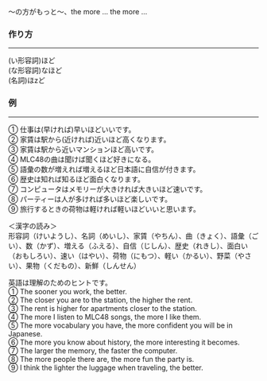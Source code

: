 ～の方がもっと～、the more ... the more ...
### 作り方
***
(い形容詞)ほど  
(な形容詞)なほど  
(名詞)ほzど
### 例
***
① 仕事は(早ければ)早いほどいいです。  
② 家賃は駅から(近ければ)近いほど高くなります。  
③ 家賃は駅から近いマンションほど高いです。  
④ MLC48の曲は聞けば聞くほど好きになる。  
⑤ 語彙の数が増えれば増えるほど日本語に自信が付きます。  
⑥ 歴史は知れば知るほど面白くなります。  
⑦ コンピュータはメモリーが大きければ大きいほど速いです。  
⑧ パーティーは人が多ければ多いほど楽しいです。  
⑨ 旅行するときの荷物は軽ければ軽いほどいいと思います。

＜漢字の読み＞  
形容詞（けいようし）、名詞（めいし）、家賃（やちん）、曲（きょく）、語彙（ごい）、数（かず）、増える（ふえる）、自信（じしん）、歴史（れきし）、面白い（おもしろい）、速い（はやい）、荷物（にもつ）、軽い（かるい）、野菜（やさい）、果物（くだもの）、新鮮（しんせん）  
  
英語は理解のためのヒントです。  
① The sooner you work, the better.  
② The closer you are to the station, the higher the rent.  
③ The rent is higher for apartments closer to the station.  
④ The more I listen to MLC48 songs, the more I like them.  
⑤ The more vocabulary you have, the more confident you will be in Japanese.  
⑥ The more you know about history, the more interesting it becomes.  
⑦ The larger the memory, the faster the computer.  
⑧ The more people there are, the more fun the party is.  
⑨ I think the lighter the luggage when traveling, the better.
